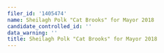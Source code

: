 ```yaml
---
filer_id: '1405474'
name: Sheilagh Polk "Cat Brooks" for Mayor 2018
candidate_controlled_id: ''
data_warning: ''
title: Sheilagh Polk "Cat Brooks" for Mayor 2018
---
```

